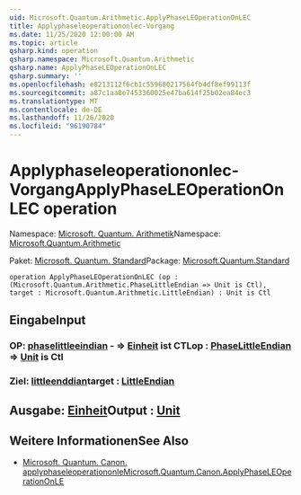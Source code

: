 ```yaml
---
uid: Microsoft.Quantum.Arithmetic.ApplyPhaseLEOperationOnLEC
title: Applyphaseleoperationonlec-Vorgang
ms.date: 11/25/2020 12:00:00 AM
ms.topic: article
qsharp.kind: operation
qsharp.namespace: Microsoft.Quantum.Arithmetic
qsharp.name: ApplyPhaseLEOperationOnLEC
qsharp.summary: ''
ms.openlocfilehash: e8213112f6cb1c559680217564fb4df8ef99113f
ms.sourcegitcommit: a87c1aa8e7453360025e47ba614f25b02ea84ec3
ms.translationtype: MT
ms.contentlocale: de-DE
ms.lasthandoff: 11/26/2020
ms.locfileid: "96190784"
---
```

# <a name="applyphaseleoperationonlec-operation"></a><span data-ttu-id="acd25-102">Applyphaseleoperationonlec-Vorgang</span><span class="sxs-lookup"><span data-stu-id="acd25-102">ApplyPhaseLEOperationOnLEC operation</span></span>

<span data-ttu-id="acd25-103">Namespace: [Microsoft. Quantum. Arithmetik](xref:Microsoft.Quantum.Arithmetic)</span><span class="sxs-lookup"><span data-stu-id="acd25-103">Namespace: [Microsoft.Quantum.Arithmetic](xref:Microsoft.Quantum.Arithmetic)</span></span>

<span data-ttu-id="acd25-104">Paket: [Microsoft. Quantum. Standard](https://nuget.org/packages/Microsoft.Quantum.Standard)</span><span class="sxs-lookup"><span data-stu-id="acd25-104">Package: [Microsoft.Quantum.Standard](https://nuget.org/packages/Microsoft.Quantum.Standard)</span></span>




```qsharp
operation ApplyPhaseLEOperationOnLEC (op : (Microsoft.Quantum.Arithmetic.PhaseLittleEndian => Unit is Ctl), target : Microsoft.Quantum.Arithmetic.LittleEndian) : Unit is Ctl
```


## <a name="input"></a><span data-ttu-id="acd25-105">Eingabe</span><span class="sxs-lookup"><span data-stu-id="acd25-105">Input</span></span>

### <a name="op--phaselittleendian--unit--is-ctl"></a><span data-ttu-id="acd25-106">OP: [phaselittleeindian](xref:Microsoft.Quantum.Arithmetic.PhaseLittleEndian) - => [Einheit](xref:microsoft.quantum.lang-ref.unit)  ist CTL</span><span class="sxs-lookup"><span data-stu-id="acd25-106">op : [PhaseLittleEndian](xref:Microsoft.Quantum.Arithmetic.PhaseLittleEndian) => [Unit](xref:microsoft.quantum.lang-ref.unit)  is Ctl</span></span>




### <a name="target--littleendian"></a><span data-ttu-id="acd25-107">Ziel: [littleenddian](xref:Microsoft.Quantum.Arithmetic.LittleEndian)</span><span class="sxs-lookup"><span data-stu-id="acd25-107">target : [LittleEndian](xref:Microsoft.Quantum.Arithmetic.LittleEndian)</span></span>





## <a name="output--unit"></a><span data-ttu-id="acd25-108">Ausgabe: [Einheit](xref:microsoft.quantum.lang-ref.unit)</span><span class="sxs-lookup"><span data-stu-id="acd25-108">Output : [Unit](xref:microsoft.quantum.lang-ref.unit)</span></span>



## <a name="see-also"></a><span data-ttu-id="acd25-109">Weitere Informationen</span><span class="sxs-lookup"><span data-stu-id="acd25-109">See Also</span></span>

- [<span data-ttu-id="acd25-110">Microsoft. Quantum. Canon. applyphaseleoperationonle</span><span class="sxs-lookup"><span data-stu-id="acd25-110">Microsoft.Quantum.Canon.ApplyPhaseLEOperationOnLE</span></span>](xref:Microsoft.Quantum.Canon.ApplyPhaseLEOperationOnLE)